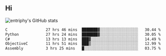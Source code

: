 ## Hi
![entriphy's GitHub stats](https://github-readme-stats.vercel.app/api?username=entriphy&show_icons=true&title_color=2196F3&bg_color=212121&text_color=FAFAFA&hide_border=true)
<!--START_SECTION:waka-->

```txt
C                 27 hrs 46 mins  ███████▓░░░░░░░░░░░░░░░░░   30.44 %
Python            27 hrs 24 mins  ███████▓░░░░░░░░░░░░░░░░░   30.05 %
C#                13 hrs 13 mins  ███▓░░░░░░░░░░░░░░░░░░░░░   14.49 %
ObjectiveC        11 hrs 51 mins  ███▒░░░░░░░░░░░░░░░░░░░░░   12.99 %
Assembly          3 hrs 25 mins   █░░░░░░░░░░░░░░░░░░░░░░░░   03.75 %
```

<!--END_SECTION:waka-->
